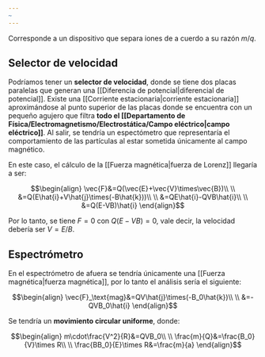```yaml
---
~
---
```


Corresponde a un dispositivo que separa iones de a cuerdo a su razón $m/q$. 


## Selector de velocidad 

Podríamos tener un **selector de velocidad**, donde se tiene dos placas paralelas que generan una [[Diferencia de potencial|diferencial de potencial]]. Existe una [[Corriente estacionaria|corriente estacionaria]] aproximándose al punto superior de las placas donde se encuentra con un pequeño agujero que filtra **todo el [[Departamento de Física/Electromagnetismo/Electrostática/Campo eléctrico|campo eléctrico]]**. Al salir, se tendría un espectómetro que representaría el comportamiento de las partículas al estar sometida únicamente al campo magnético. 

En este caso, el cálculo de la [[Fuerza magnética|fuerza de Lorenz]] llegaría a ser: 

$$\begin{align}
\vec{F}&=Q(\vec{E}+\vec{V}\times\vec{B})\\  \\
&=Q(E\hat{i}+V\hat{j}\times(-B\hat{k}))\\  \\
&=QE\hat{i}-QVB\hat{i}\\  \\
&=Q(E-VB)\hat{i}
\end{align}$$

Por lo tanto, se tiene $F=0$ con $Q(E-VB)=0$, vale decir, la velocidad debería ser $V=E/B$. 

## Espectrómetro

En el espectrómetro de afuera se tendría únicamente una [[Fuerza magnética|fuerza magnética]], por lo tanto el análisis sería el siguiente: 

$$\begin{align}
\vec{F}_\text{mag}&=QV\hat{j}\times(-B_0\hat{k})\\  \\
&=-QVB_0\hat{i}
\end{align}$$

Se tendría un **movimiento circular uniforme**, donde: 

$$\begin{align}
m\cdot\frac{V^2}{R}&=QVB_0\\  \\
\frac{m}{Q}&=\frac{B_0}{V}\times R\\  \\
\frac{BB_0}{E}\times R&=\frac{m}{a}
\end{align}$$

